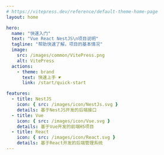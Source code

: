 ```yaml
---
# https://vitepress.dev/reference/default-theme-home-page
layout: home

hero:
  name: "快速入门"
  text: "Vue React NestJS\n项目说明"
  tagline: "帮助快速了解，项目的基本情况"
  image:
    src: /images/common/VitePress.png
    alt: VitePress
  actions:
    - theme: brand
      text: 快速上手 ☛
      link: /start/quick-start

features:
  - title: NestJS
    icon: { src: /images/icon/NestJs.svg }
    details: 基于NestJS开发的后端接口
  - title: Vue
    icon: { src: /images/icon/Vue.svg }
    details: 基于Vue开发的前端H5项目
  - title: React
    icon: { src: /images/icon/React.svg }
    details: 基于React开发的后端管理系统
---
```

